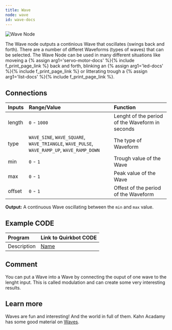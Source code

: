 ```yaml
---
title: Wave
node: wave
id: wave-docs
---
```


![Wave Node]

The Wave node outputs a continious Wave that oscillates (swings back and forth). There are a number of differet Waveforms (types of waves) that can be selected. The Wave Node can be used in many different situations like moveing a {% assign arg1='servo-motor-docs' %}{% include f_print_page_link %} back and forth, blinking an {% assign arg1='led-docs' %}{% include f_print_page_link %} or litterating trough a {% assign arg1='list-docs' %}{% include f_print_page_link %}.

## Connections

Inputs     | Range/Value       | Function
:----------|:------------------|:--------
length     | `0` - `1000`      |  Lenght of the period of the Waveform in seconds
type | `WAVE_SINE`, `WAVE_SQUARE`, `WAVE_TRIANGLE`, `WAVE_PULSE`, `WAVE_RAMP_UP`, `WAVE_RAMP_DOWN`| The type of Waveform
min        | `0` - `1`         | Trough value of the Wave
max        | `0` - `1`         | Peak value of the Wave
offset     | `0` - `1`         | Offest of the period of the Waveform

**Output:** A continuous Wave oscillating between the `min` and `max` value.

## Example CODE

Program | Link to Quirkbot CODE
:-------|:---------------------
Description | [Name](http://code.quirkbot.com/program/5655f35bd66de10100d133a9 "Go to Quirkbot CODE")

## Comment
You can put a Wave into a Wave by connecting the ouput of one wave to the lenght input. This is called modulation and can create some very interesting results. 

## Learn more
Waves are fun and interesting! And the world in full of them. Kahn Acadamy has some good material on [Waves](https://www.khanacademy.org/science/physics/mechanical-waves-and-sound/mechanical-waves/v/introduction-to-waves).



[Wave Node]: {{r_base_url}}/content-assets/documentation/nodes/Wave.png
